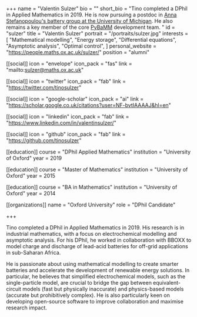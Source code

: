 +++
name = "Valentin Sulzer"
bio = ""
short_bio = "Tino completed a DPhil in Applied Mathematics in 2019. He is now pursuing a postdoc in [Anna Stefanopoulou's battery group at the University of Michigan](https://scholar.google.com/citations?user=CCOA92wAAAAJ&hl=en). He also remains a key member of the core [PyBaMM](https://github.com/pybamm-team/PyBaMM) development team. "
id = "sulzer"
title = "Valentin Sulzer"
portrait = "/portraits/sulzer.jpg"
interests = [
  "Mathematical modelling",
  "Energy storage",
  "Differential equations",
  "Asymptotic analysis",
  "Optimal control",
]
personal_website = "https://people.maths.ox.ac.uk/sulzer/"
position = "alumni"


[[social]]
  icon = "envelope"
  icon_pack = "fas"
  link = "mailto:sulzer@maths.ox.ac.uk"

[[social]]
  icon = "twitter"
  icon_pack = "fab"
  link = "https://twitter.com/tinosulzer"

[[social]]
  icon = "google-scholar"
  icon_pack = "ai"
  link = "https://scholar.google.co.uk/citations?user=NF-bvtIAAAAJ&hl=en"

[[social]]
  icon = "linkedin"
  icon_pack = "fab"
  link = "https://www.linkedin.com/in/valentinsulzer/"

[[social]]
  icon = "github"
  icon_pack = "fab"
  link = "https://github.com/tinosulzer"

[[education]]
  course = "DPhil Applied Mathematics"
  institution = "University of Oxford"
  year = 2019

[[education]]
  course = "Master of Mathematics"
  institution = "University of Oxford"
  year = 2015

[[education]]
  course = "BA in Mathematics"
  institution = "University of Oxford"
  year = 2014

[[organizations]]
    name = "Oxford University"
    role = "DPhil Candidate"

+++

Tino completed a DPhil in Applied Mathematics in 2019. His research is in industrial mathematics, with a focus on electrochemical modelling and asymptotic analysis.
For his DPhil, he worked in collaboration with BBOXX to model charge and discharge of lead-acid batteries for off-grid applications in sub-Saharan Africa.

He is passionate about using mathematical modelling to create smarter batteries and accelerate the development of renewable energy solutions.
In particular, he believes that simplified electrochemical models, such as the single-particle model, are crucial to bridge the gap between equivalent-circuit models (fast but physically inaccurate) and physics-based models (accurate but prohibitively complex). He is also particularly keen on developing open-source software to improve collaboration and maximise research impact.
